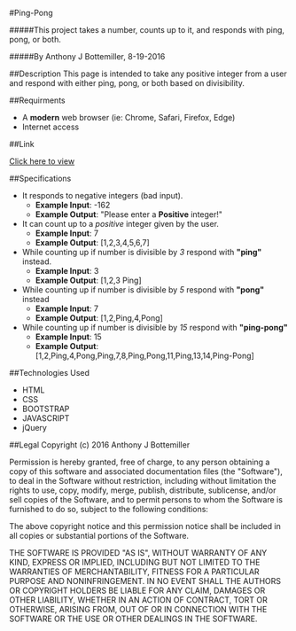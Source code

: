 #Ping-Pong

#####This project takes a number, counts up to it, and responds with ping, pong, or both.

#####By Anthony J Bottemiller, 8-19-2016

##Description
This page is intended to take any positive integer from a user and respond with either ping, pong, or both based on divisibility.

##Requirments
* A **modern** web browser (ie: Chrome, Safari, Firefox, Edge)
* Internet access

##Link

[Click here to view](#)

##Specifications

* It responds to negative integers (bad input).
    * <b>Example Input</b>: -162
    * <b>Example Output</b>: "Please enter a **Positive** integer!"
* It can count up to a *positive* integer given by the user.
    * **Example Input**: 7
    * **Example Output**: [1,2,3,4,5,6,7]
* While counting up if number is divisible by *3* respond with **"ping"** instead.
    * **Example Input**: 3
    * **Example Output**: [1,2,3 Ping]
* While counting up if number is divisible by *5* respond with **"pong"** instead
    * **Example Input**: 7
    * **Example Output**: [1,2,Ping,4,Pong]
* While counting up if number is divisible by *15* respond with **"ping-pong"**
    * **Example Input**: 15
    * **Example Output**: [1,2,Ping,4,Pong,Ping,7,8,Ping,Pong,11,Ping,13,14,Ping-Pong]
    
##Technologies Used

* HTML
* CSS
* BOOTSTRAP
* JAVASCRIPT
* jQuery

##Legal
Copyright (c) 2016 Anthony J Bottemiller

Permission is hereby granted, free of charge, to any person obtaining a copy of this software and associated documentation files (the "Software"), to deal in the Software without restriction, including without limitation the rights to use, copy, modify, merge, publish, distribute, sublicense, and/or sell copies of the Software, and to permit persons to whom the Software is furnished to do so, subject to the following conditions:

The above copyright notice and this permission notice shall be included in all copies or substantial portions of the Software.

THE SOFTWARE IS PROVIDED "AS IS", WITHOUT WARRANTY OF ANY KIND, EXPRESS OR IMPLIED, INCLUDING BUT NOT LIMITED TO THE WARRANTIES OF MERCHANTABILITY, FITNESS FOR A PARTICULAR PURPOSE AND NONINFRINGEMENT. IN NO EVENT SHALL THE AUTHORS OR COPYRIGHT HOLDERS BE LIABLE FOR ANY CLAIM, DAMAGES OR OTHER LIABILITY, WHETHER IN AN ACTION OF CONTRACT, TORT OR OTHERWISE, ARISING FROM, OUT OF OR IN CONNECTION WITH THE SOFTWARE OR THE USE OR OTHER DEALINGS IN THE SOFTWARE.

